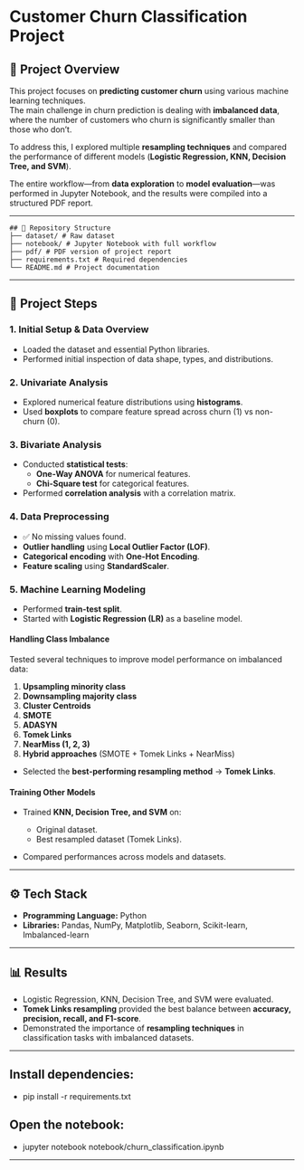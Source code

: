 # Customer Churn Classification Project

## 📌 Project Overview
This project focuses on **predicting customer churn** using various machine learning techniques.  
The main challenge in churn prediction is dealing with **imbalanced data**, where the number of customers who churn is significantly smaller than those who don’t.  

To address this, I explored multiple **resampling techniques** and compared the performance of different models (**Logistic Regression, KNN, Decision Tree, and SVM**).  

The entire workflow—from **data exploration** to **model evaluation**—was performed in Jupyter Notebook, and the results were compiled into a structured PDF report.

---
```
## 📂 Repository Structure
├── dataset/ # Raw dataset
├── notebook/ # Jupyter Notebook with full workflow
├── pdf/ # PDF version of project report
├── requirements.txt # Required dependencies
└── README.md # Project documentation
```
---

## 🔑 Project Steps

### 1. Initial Setup & Data Overview
- Loaded the dataset and essential Python libraries.  
- Performed initial inspection of data shape, types, and distributions.  

### 2. Univariate Analysis
- Explored numerical feature distributions using **histograms**.  
- Used **boxplots** to compare feature spread across churn (1) vs non-churn (0).  

### 3. Bivariate Analysis
- Conducted **statistical tests**:  
  - **One-Way ANOVA** for numerical features.  
  - **Chi-Square test** for categorical features.  
- Performed **correlation analysis** with a correlation matrix.  

### 4. Data Preprocessing
- ✅ No missing values found.  
- **Outlier handling** using **Local Outlier Factor (LOF)**.  
- **Categorical encoding** with **One-Hot Encoding**.  
- **Feature scaling** using **StandardScaler**.  

### 5. Machine Learning Modeling
- Performed **train-test split**.  
- Started with **Logistic Regression (LR)** as a baseline model.  

#### Handling Class Imbalance
Tested several techniques to improve model performance on imbalanced data:
1. **Upsampling minority class**  
2. **Downsampling majority class**  
3. **Cluster Centroids**  
4. **SMOTE**  
5. **ADASYN**  
6. **Tomek Links**  
7. **NearMiss (1, 2, 3)**  
8. **Hybrid approaches** (SMOTE + Tomek Links + NearMiss)  

- Selected the **best-performing resampling method** → **Tomek Links**.  

#### Training Other Models
- Trained **KNN, Decision Tree, and SVM** on:  
  - Original dataset.  
  - Best resampled dataset (Tomek Links).  

- Compared performances across models and datasets.

---

## ⚙️ Tech Stack
- **Programming Language:** Python  
- **Libraries:** Pandas, NumPy, Matplotlib, Seaborn, Scikit-learn, Imbalanced-learn  

---

## 📊 Results
- Logistic Regression, KNN, Decision Tree, and SVM were evaluated.  
- **Tomek Links resampling** provided the best balance between **accuracy, precision, recall, and F1-score**.  
- Demonstrated the importance of **resampling techniques** in classification tasks with imbalanced datasets.  

---
## Install dependencies:
- pip install -r requirements.txt

## Open the notebook:
- jupyter notebook notebook/churn_classification.ipynb

---
